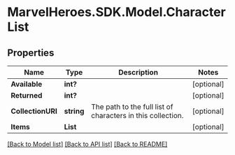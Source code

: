 # MarvelHeroes.SDK.Model.CharacterList
## Properties

Name | Type | Description | Notes
------------ | ------------- | ------------- | -------------
**Available** | **int?** |  | [optional] 
**Returned** | **int?** |  | [optional] 
**CollectionURI** | **string** | The path to the full list of characters in this collection. | [optional] 
**Items** | **List** |  | [optional] 

[[Back to Model list]](../README.md#documentation-for-models) [[Back to API list]](../README.md#documentation-for-api-endpoints) [[Back to README]](../README.md)

